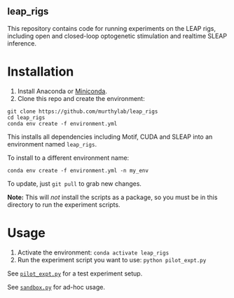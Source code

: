 leap_rigs
---------

This repository contains code for running experiments on the LEAP rigs, including open and closed-loop optogenetic stimulation and realtime SLEAP inference.


# Installation

1. Install Anaconda or [Miniconda](https://docs.conda.io/en/latest/miniconda.html).
2. Clone this repo and create the environment:

```
git clone https://github.com/murthylab/leap_rigs
cd leap_rigs
conda env create -f environment.yml
```

This installs all dependencies including Motif, CUDA and SLEAP into an environment named `leap_rigs`.

To install to a different environment name:

```
conda env create -f environment.yml -n my_env
```

To update, just `git pull` to grab new changes.

**Note:** This will *not* install the scripts as a package, so you must be in this directory to run the experiment scripts.


# Usage
1. Activate the environment: `conda activate leap_rigs`
2. Run the experiment script you want to use: `python pilot_expt.py`


See [`pilot_expt.py`](https://github.com/murthylab/leap_rigs/main/pilot_expt.py) for a test experiment setup.

See [`sandbox.py`](https://github.com/murthylab/leap_rigs/main/sandbox.py) for ad-hoc usage.